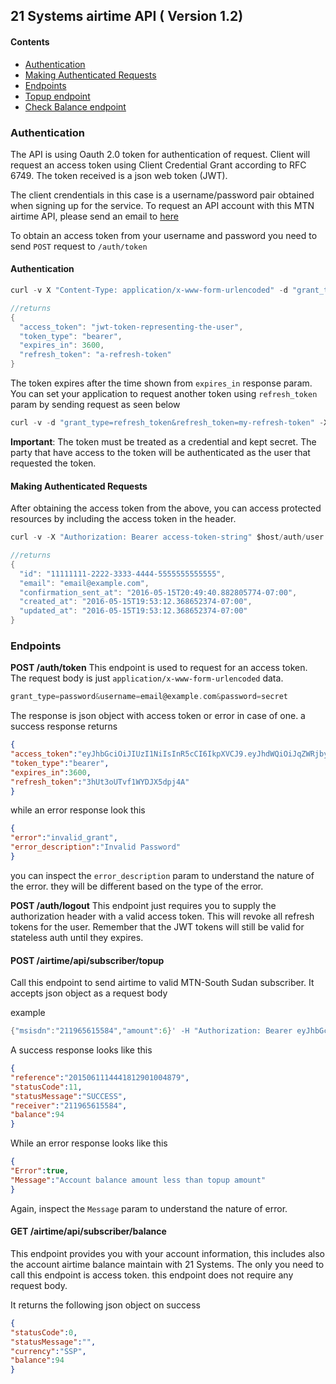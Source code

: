 ## 21 Systems airtime API ( Version 1.2)

#### Contents
- [Authentication](#authentication)
- [Making Authenticated Requests](#making-authenticated-requests)
- [Endpoints](#endpoints)
- [Topup endpoint](#post-airtimeapisubscribertopup)
- [Check Balance endpoint](#get-airtimeapisubscriberbalance)

### Authentication
The API is using Oauth 2.0 token for authentication of request. Client will request an access token using Client Credential Grant according to RFC 6749. The token received is a json web token (JWT).

The client crendentials in this case is a username/password pair obtained when signing up for the service.
To request an API account with this MTN airtime API, please send an email to [here](mailto:chol@dmarkmobile.com)

To obtain an access token from your username and password you need to send `POST` request to `/auth/token`

#### Authentication

```Go
curl -v X "Content-Type: application/x-www-form-urlencoded" -d "grant_type=password&username=email@example.com&password=secret" $host/auth/token

//returns
{
  "access_token": "jwt-token-representing-the-user",
  "token_type": "bearer",
  "expires_in": 3600,
  "refresh_token": "a-refresh-token"
}
```
The token expires after the time shown from `expires_in` response param. You can set your application to request another token using `refresh_token` param by sending request as seen below

```Go
curl -v -d "grant_type=refresh_token&refresh_token=my-refresh-token" -X "Content-Type: application/x-www-form-urlencoded" $host/auth/token
```
__Important__: The token must be treated as a credential and kept secret. The party that have access to the token will be authenticated as the user that requested the token.

#### Making Authenticated Requests
After obtaining the access token from the above, you can access protected resources by including the access token in the header.

```Go
curl -v -X "Authorization: Bearer access-token-string" $host/auth/user

//returns
{
  "id": "11111111-2222-3333-4444-5555555555555",
  "email": "email@example.com",
  "confirmation_sent_at": "2016-05-15T20:49:40.882805774-07:00",
  "created_at": "2016-05-15T19:53:12.368652374-07:00",
  "updated_at": "2016-05-15T19:53:12.368652374-07:00"
}
```
### Endpoints
__POST /auth/token__
This endpoint is used to request for an access token.
The request body is just `application/x-www-form-urlencoded` data.

```Go
grant_type=password&username=email@example.com&password=secret
```
The response is json object with access token or error in case of one.
a success response returns

```json
{
"access_token":"eyJhbGciOiJIUzI1NiIsInR5cCI6IkpXVCJ9.eyJhdWQiOiJqZWRjbyIsImV4cCI6MTU4ODIyNzQ0Miwic3ViIjoiMTY0MzExYWItOWI4Ni00NjliLTk4ZWQtZmU0ZDg2Njg3ZGM0IiwiZW1haWwiOiJjaG9sQGRtYXJrbW9iaWxlLmNvbSIsImFwcF9tZXRhZGF0YSI6e30sInVzZXJfbWV0YWRhdGEiOnt9fQ.ILmO5CRCbqm9ohnq1JTa-Afh5tm8qMoFDZeDw1HAp3k",
"token_type":"bearer",
"expires_in":3600,
"refresh_token":"3hUt3oUTvf1WYDJX5dpj4A"
}
```
while an error response look this

```json
{
"error":"invalid_grant",
"error_description":"Invalid Password"
}
```
you can inspect the `error_description` param to understand the nature of the error. they will be different based on the type of the error.

__POST /auth/logout__
This endpoint just requires you to supply the authorization header with a valid access token.
This will revoke all refresh tokens for the user. Remember that the JWT tokens will still be valid for stateless auth until they expires.

#### POST /airtime/api/subscriber/topup

Call this endpoint to send airtime to valid MTN-South Sudan subscriber. It accepts json object as a request body

example
```Go
{"msisdn":"211965615584","amount":6}' -H "Authorization: Bearer eyJhbGciOiJIUzI1NiIsInR5cCI6IkpXVCJ9.eyJhdWQiOiJqZWRjbyIsImV4cCI6MTU4ODIyODA4Nywic3ViIjoiMTY0MzExYWItOWI4Ni00NjliLTk4ZWQtZmU0ZDg2Njg3ZGM0IiwiZW1haWwiOiJjaG9sQGRtYXJrbW9iaWxlLmNvbSIsImFwcF9tZXRhZGF0YSI6e30sInVzZXJfbWV0YWRhdGEiOnt9fQ.Jwv1I26shOaOVOY-QQZLGFtqVdReHQLvQ9z-ldf5J5Y" $host/airtime/api/subscriber/topup
```

A success response looks like this
 ```json
 {
 "reference":"2015061114441812901004879",
 "statusCode":11,
 "statusMessage":"SUCCESS",
 "receiver":"211965615584",
 "balance":94
 }
 ```
 While an error response looks like this
 
 ```json
 {
 "Error":true,
 "Message":"Account balance amount less than topup amount"
 }
 ```
 Again, inspect the `Message` param to understand the nature of error.
 
 #### GET /airtime/api/subscriber/balance
  This endpoint provides you with your account information, this includes also the account airtime balance maintain with 21   Systems.
  The only you need to call this endpoint is access token. this endpoint does not require any request body.
  
  It returns the following json object on success
  
  ```json
  {
  "statusCode":0,
  "statusMessage":"",
  "currency":"SSP",
  "balance":94
  }
  ```
  
 
 

